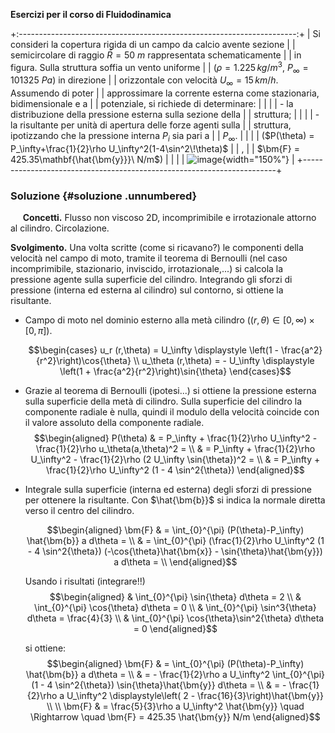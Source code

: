 **Esercizi per il corso di Fluidodinamica**

+:---------------------------------------------------------------------:+
| Si consideri la copertura rigida di un campo da calcio avente sezione |
| semicircolare di raggio $\bar{R}=50\ m$ rappresentata schematicamente |
| in figura. Sulla struttura soffia un vento uniforme                   |
| ($\rho=1.225\,kg/m^3$, $P_\infty=101325\ Pa$) in direzione            |
| orizzontale con velocità $U_\infty=15\,km/h$. Assumendo di poter      |
| approssimare la corrente esterna come stazionaria, bidimensionale e a |
| potenziale, si richiede di determinare:                               |
|                                                                       |
| -   la distribuzione della pressione esterna sulla sezione della      |
|     struttura;                                                        |
|                                                                       |
| -   la risultante per unità di apertura delle forze agenti sulla      |
|     struttura, ipotizzando che la pressione interna $P_i$ sia pari a  |
|     $P_\infty$.                                                       |
|                                                                       |
| ($P(\theta) = P_\infty+\frac{1}{2}\rho U_\infty^2(1-4\sin^2\!\theta)$ |
| ,                                                                     |
| $\bm{F} = 425.35\mathbf{\hat{\bm{y}}}\ N/m$)                          |
|                                                                       |
| ![image](./fig/Cyl.png){width="150%"}                                 |
+-----------------------------------------------------------------------+

### Soluzione {#soluzione .unnumbered}

     **Concetti.** Flusso non viscoso 2D, incomprimibile e irrotazionale
attorno al cilindro. Circolazione.

**Svolgimento.** Una volta scritte (come si ricavano?) le componenti
della velocità nel campo di moto, tramite il teorema di Bernoulli (nel
caso incomprimibile, stazionario, inviscido, irrotazionale,\...) si
calcola la pressione agente sulla superficie del cilindro. Integrando
gli sforzi di pressione (interna ed esterna al cilindro) sul contorno,
si ottiene la risultante.

-   Campo di moto nel dominio esterno alla metà cilindro
    ($(r,\theta) \in [0,\infty)\times[0,\pi])$.

    $$\begin{cases}
      u_r (r,\theta) = U_\infty \displaystyle \left(1 - \frac{a^2}{r^2}\right)\cos{\theta} \\
      u_\theta (r,\theta) = - U_\infty \displaystyle \left(1 + \frac{a^2}{r^2}\right)\sin{\theta}
    \end{cases}$$

-   Grazie al teorema di Bernoulli (ipotesi\...) si ottiene la pressione
    esterna sulla superficie della metà di cilindro. Sulla superficie
    del cilindro la componente radiale è nulla, quindi il modulo della
    velocità coincide con il valore assoluto della componente radiale.
    $$\begin{aligned}
      P(\theta) & = P_\infty + \frac{1}{2}\rho U_\infty^2 - \frac{1}{2}\rho u_\theta(a,\theta)^2 = \\
                & = P_\infty + \frac{1}{2}\rho U_\infty^2 - \frac{1}{2}\rho (2 U_\infty \sin{\theta})^2 = \\
                & = P_\infty + \frac{1}{2}\rho U_\infty^2 (1 - 4 \sin^2{\theta})
    \end{aligned}$$

-   Integrale sulla superficie (interna ed esterna) degli sforzi di
    pressione per ottenere la risultante. Con $\hat{\bm{b}}$ si indica
    la normale diretta verso il centro del cilindro.

    $$\begin{aligned}
      \bm{F} & = \int_{0}^{\pi} (P(\theta)-P_\infty) \hat{\bm{b}} a d\theta = \\
          & = \int_{0}^{\pi} (\frac{1}{2}\rho U_\infty^2 (1 - 4 \sin^2{\theta}) (-\cos{\theta}\hat{\bm{x}} - \sin{\theta}\hat{\bm{y}}) a d\theta = \\
    \end{aligned}$$

    Usando i risultati (integrare!!) $$\begin{aligned}
     & \int_{0}^{\pi} \sin{\theta} d\theta  = 2 \\
     & \int_{0}^{\pi} \cos{\theta} d\theta  = 0 \\
     & \int_{0}^{\pi} \sin^3{\theta} d\theta  = \frac{4}{3} \\
     & \int_{0}^{\pi} \cos{\theta}\sin^2{\theta} d\theta  = 0 
    \end{aligned}$$

    si ottiene: $$\begin{aligned}
      \bm{F} & = \int_{0}^{\pi} (P(\theta)-P_\infty) \hat{\bm{b}} a d\theta = \\
          & = - \frac{1}{2}\rho a U_\infty^2 \int_{0}^{\pi}  (1 - 4 \sin^2{\theta}) \sin{\theta}\hat{\bm{y}} d\theta = \\
          & = - \frac{1}{2}\rho a U_\infty^2 \displaystyle\left( 2 - \frac{16}{3}\right)\hat{\bm{y}} \\ \\
      \bm{F} & = \frac{5}{3}\rho a U_\infty^2 \hat{\bm{y}} \quad \Rightarrow \quad \bm{F} = 425.35 \hat{\bm{y}} N/m
    \end{aligned}$$

